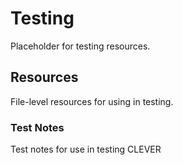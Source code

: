 # Testing

Placeholder for testing resources.

## Resources

File-level resources for using in testing.

### Test Notes

Test notes for use in testing CLEVER

